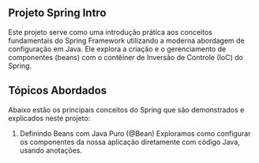 ## Projeto Spring Intro
Este projeto serve como uma introdução prática aos conceitos fundamentais do Spring Framework utilizando a moderna abordagem de configuração em Java. Ele explora a criação e o gerenciamento de componentes (beans) com o contêiner de Inversão de Controle (IoC) do Spring.

## Tópicos Abordados
Abaixo estão os principais conceitos do Spring que são demonstrados e explicados neste projeto:

1. Definindo Beans com Java Puro (@Bean)
Exploramos como configurar os componentes da nossa aplicação diretamente com código Java, usando anotações.
